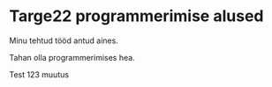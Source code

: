 # Targe22 programmerimise alused

Minu tehtud tööd antud aines.

Tahan olla programmerimises hea.

Test 123 muutus
